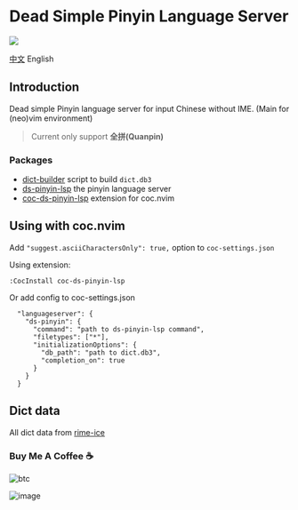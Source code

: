 # Dead Simple Pinyin Language Server

![](https://user-images.githubusercontent.com/5492542/205504265-0875046a-aab4-4672-9467-048cd43460a9.png)

[中文](./README.md) English

## Introduction

Dead simple Pinyin language server for input Chinese without IME. (Main for (neo)vim environment)

> Current only support **全拼(Quanpin)**

### Packages

- [dict-builder](./packages/dict-builder) script to build `dict.db3`
- [ds-pinyin-lsp](./packages/ds-pinyin-lsp) the pinyin language server
- [coc-ds-pinyin-lsp](./packages/coc-ds-pinyin) extension for coc.nvim

## Using with coc.nvim

Add `"suggest.asciiCharactersOnly": true,` option to `coc-settings.json`

Using extension:

```
:CocInstall coc-ds-pinyin-lsp
```

Or add config to coc-settings.json

``` jsonc
  "languageserver": {
    "ds-pinyin": {
      "command": "path to ds-pinyin-lsp command",
      "filetypes": ["*"],
      "initializationOptions": {
        "db_path": "path to dict.db3",
        "completion_on": true
      }
    }
  }
```

## Dict data

All dict data from [rime-ice](https://github.com/iDvel/rime-ice)

### Buy Me A Coffee ☕️

![btc](https://img.shields.io/keybase/btc/iamcco.svg?style=popout-square)

![image](https://user-images.githubusercontent.com/5492542/42771079-962216b0-8958-11e8-81c0-520363ce1059.png)
